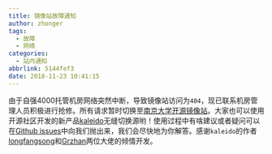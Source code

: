 ```yaml
---
title: 镜像站故障通知
author: zhonger
tags:
  - 故障
  - 网络
categories:
  - 站内通知
abbrlink: 5144fef3
date: 2018-11-23 10:41:15
---
```


由于自强4000托管机房网络突然中断，导致镜像站访问为`404`，现已联系机房管理人员积极进行抢修。所有请求暂时切换至[南京大学开源镜像站](https://mirrors.nju.edu.cn)。大家也可以使用开源社区开发的新产品[kaleido](https://github.com/shuopensourcecommunity/kaleido)无缝切换源哟！使用过程中有啥建议或者疑问可以在[Github issues](https://github.com/shuopensourcecommunity/kaleido/issues/new)中向我们抛出来，我们会尽快地为你解答。感谢`kaleido`的作者[longfangsong](https://github.com/longfangsong)和[Grzhan](https://github.com/grzhan)两位大佬的倾情开发。